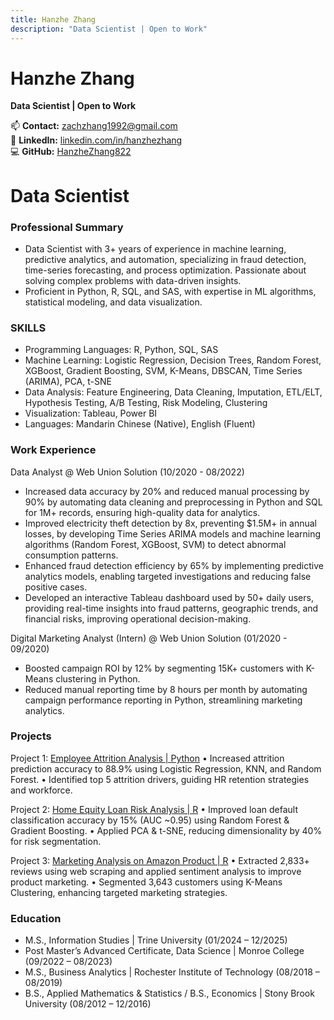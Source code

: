 ```yaml
---
title: Hanzhe Zhang
description: "Data Scientist | Open to Work"
---
```

# Hanzhe Zhang  
**Data Scientist | Open to Work**  

📫 **Contact:** [zachzhang1992@gmail.com](mailto:zachzhang1992@gmail.com)  
🔗 **LinkedIn:** [linkedin.com/in/hanzhezhang](https://www.linkedin.com/in/hanzhezhang/)  
💻 **GitHub:** [HanzheZhang822](https://github.com/HanzheZhang822)  

# Data Scientist

### Professional Summary
 - Data Scientist with 3+ years of experience in machine learning, predictive analytics, and automation, specializing in fraud detection, time-series forecasting, and process optimization. Passionate about solving complex problems with data-driven insights.
 - Proficient in Python, R, SQL, and SAS, with expertise in ML algorithms, statistical modeling, and data visualization.

### SKILLS
 - Programming Languages: R, Python, SQL, SAS
 - Machine Learning: Logistic Regression, Decision Trees, Random Forest, XGBoost, Gradient Boosting, SVM, K-Means, DBSCAN, Time Series (ARIMA), PCA, t-SNE
 - Data Analysis: Feature Engineering, Data Cleaning, Imputation, ETL/ELT, Hypothesis Testing, A/B Testing, Risk Modeling, Clustering
 - Visualization: Tableau, Power BI
 - Languages: Mandarin Chinese (Native), English (Fluent)

### Work Experience
Data Analyst @ Web Union Solution  (10/2020 - 08/2022)
 - Increased data accuracy by 20% and reduced manual processing by 90% by automating data cleaning and preprocessing in Python and SQL for 1M+ records, ensuring high-quality data for analytics.
 - Improved electricity theft detection by 8x, preventing $1.5M+ in annual losses, by developing Time Series ARIMA models and machine learning algorithms (Random Forest, XGBoost, SVM) to detect abnormal consumption patterns.
 - Enhanced fraud detection efficiency by 65% by implementing predictive analytics models, enabling targeted investigations and reducing false positive cases.
 - Developed an interactive Tableau dashboard used by 50+ daily users, providing real-time insights into fraud patterns, geographic trends, and financial risks, improving operational decision-making.

Digital Marketing Analyst (Intern) @ Web Union Solution  (01/2020 - 09/2020)
 - Boosted campaign ROI by 12% by segmenting 15K+ customers with K-Means clustering in Python.
 - Reduced manual reporting time by 8 hours per month by automating campaign performance reporting in Python, streamlining marketing analytics.

### Projects
Project 1: [Employee Attrition Analysis | Python](https://github.com/HanzheZhang822/HanzheZhang822.github.io/tree/main/IBM-HR-Employee-Attrition-Analysis)
•	Increased attrition prediction accuracy to 88.9% using Logistic Regression, KNN, and Random Forest.
•	Identified top 5 attrition drivers, guiding HR retention strategies and workforce.

Project 2: [Home Equity Loan Risk Analysis | R](https://github.com/HanzheZhang822/HanzheZhang822.github.io/tree/main/Home-Equity-Loan-Risk-Analysis)
•	Improved loan default classification accuracy by 15% (AUC ~0.95) using Random Forest & Gradient Boosting.
•	Applied PCA & t-SNE, reducing dimensionality by 40% for risk segmentation.

Project 3: [Marketing Analysis on Amazon Product | R](https://github.com/HanzheZhang822/HanzheZhang822.github.io/tree/main/Marketing-Analytics-Project)
•	Extracted 2,833+ reviews using web scraping and applied sentiment analysis to improve product marketing.
•	Segmented 3,643 customers using K-Means Clustering, enhancing targeted marketing strategies.

### Education
 - M.S., Information Studies | Trine University (01/2024 – 12/2025)
 - Post Master’s Advanced Certificate, Data Science | Monroe College (09/2022 – 08/2023)
 - M.S., Business Analytics	| Rochester Institute of Technology (08/2018 – 08/2019)
 - B.S., Applied Mathematics & Statistics / B.S., Economics | Stony Brook University (08/2012 – 12/2016)
